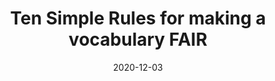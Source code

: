 ---
title: "Ten Simple Rules for making a vocabulary FAIR"
collection: publications
permalink: /publication/2020-12-03-ten-simple-rules-making-vocabulary-fair
excerpt: 'We present ten simple rules that support converting a legacy vocabulary -- a list of terms available in a print-based glossary or table not accessible using web standards -- into a FAIR vocabulary. Various pathways may be followed to publish the FAIR vocabulary, but we emphasise particularly the goal of providing a distinct IRI for each term or concept. A standard representation of the concept should be returned when the individual IRI is de-referenced, using SKOS or OWL serialised in an RDF-based representation for machine-interchange, or in a web-page for human consumption. Guidelines for vocabulary and item metadata are provided, as well as development and maintenance considerations. By following these rules you can achieve the outcome of converting a legacy vocabulary into a standalone FAIR vocabulary, which can be used for unambiguous data annotation. In turn, this increases data interoperability and enables data integration.'
date: 2020-12-03
venue: 'arXiv'
paperurl: 'https://arxiv.org/abs/2012.02325'
citation: 'Simon J D Cox, Alejandra N Gonzalez-Beltran, Barbara Magagna, Maria-Cristina Marinescu. "Ten Simple Rules for making a vocabulary FAIR" https://arxiv.org/abs/2012.02325'
---